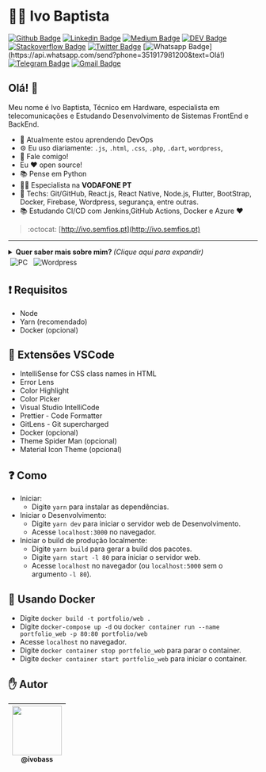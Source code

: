 
# :man_technologist: Ivo Baptista

[![Github Badge](https://img.shields.io/badge/-Github-000?style=flat-square&logo=Github&logoColor=white&link=https://github.com/ivobass)](https://github.com/ivobass)
[![Linkedin Badge](https://img.shields.io/badge/-LinkedIn-blue?style=flat-square&logo=Linkedin&logoColor=white&link=https://www.linkedin.com/in/ivo-baptista-3712144/)](https://www.linkedin.com/in/ivo-baptista-3712144/)
[![Medium Badge](https://img.shields.io/badge/-@ivobass-black?style=flat-square&labelColor=000000&logo=Medium&link=https://medium.com/@ivobaptista)](https://medium.com/@ivobaptista)
[![DEV Badge](https://img.shields.io/badge/-DEV.to-000?style=flat-square&logo=dev.to&logoColor=white&link=https://dev.to/ivobass)](https://dev.to/ivobass)
[![Stackoverflow Badge](https://img.shields.io/badge/-Stackoverflow-4CA143?style=flat-square&logo=Stackoverflow&logoColor=white&link=https://pt.stackoverflow.com/users/198128/ivo-baptista)](https://pt.stackoverflow.com/users/198128/ivo-baptista)
[![Twitter Badge](https://img.shields.io/badge/-Twitter-1ca0f1?style=flat-square&labelColor=1ca0f1&logo=twitter&logoColor=white&link=https://twitter.com/ivobaptista)](https://twitter.com/ivobaptista)
[![Whatsapp Badge](https://img.shields.io/badge/-Whatsapp-4CA143?style=flat-square&labelColor=4CA143&logo=whatsapp&logoColor=white&link=https://api.whatsapp.com/send?phone=351917981200&text=Olá!)](https://api.whatsapp.com/send?phone=351917981200&text=Olá!)
[![Telegram Badge](https://img.shields.io/badge/-Telegram-1ca0f1?style=flat-square&labelColor=1ca0f1&logo=telegram&logoColor=white&link=https://t.me/joinchat/NRZBjhlw97OlMwfo1AlJBw)](https://t.me/joinchat/NRZBjhlw97OlMwfo1AlJBw)
[![Gmail Badge](https://img.shields.io/badge/-Gmail-c14438?style=flat-square&logo=Gmail&logoColor=white&link=mailto:ivobass@gmail.com)](mailto:ivobass@gmail.com)

## Olá! 👋

Meu nome é Ivo Baptista, Técnico em Hardware, especialista em telecomunicações e Estudando Desenvolvimento de Sistemas FrontEnd e BackEnd.

- 🌱 Atualmente estou aprendendo DevOps
- ⚙️ Eu uso diariamente: `.js`, `.html`, `.css`, `.php`,  `.dart`, `wordpress`,
- 💬 Fale comigo!
- Eu :heart: open source!
- :books: Pense em Python
- :office_worker: Especialista na  **VODAFONE PT**
- :blue_heart: Techs: Git/GitHub, React.js, React Native, Node.js, Flutter, BootStrap, Docker, Firebase, Wordpress, segurança, entre outras.
- :books: Estudando CI/CD com Jenkins,GitHub Actions, Docker e Azure :heart:

> :octocat: [http://ivo.semfios.pt](http://ivo.semfios.pt)

---

<details>
  <summary> <b> Quer saber mais sobre mim? </b> <i>(Clique aqui para expandir)</i> </summary>
  <br>

  [![Github Status](https://github-readme-stats.vercel.app/api?username=IVOBASS&show_icons=true&title_color=fff&icon_color=79ff97&text_color=9f9f9f&bg_color=151515)](https://github.com/ivobass/ivobass)

## Algumas tecnologias

<img src="https://github.com/Quadrified/Quadrified/blob/master/assets/svg/dev/languages/js.svg" alt="js" style="vertical-align:top; margin:4px">
<img src="https://github.com/Quadrified/Quadrified/blob/master/assets/svg/dev/languages/html.svg" alt="html" style="vertical-align:top; margin:4px">
<img src="https://github.com/Quadrified/Quadrified/blob/master/assets/svg/dev/languages/python.svg" alt="Python" style="vertical-align:top; margin:4px">
<img src="https://github.com/Quadrified/Quadrified/blob/master/assets/svg/dev/services/azure.svg" alt="azure" style="vertical-align:top; margin:4px">
<img src="https://github.com/Quadrified/Quadrified/blob/master/assets/svg/dev/services/dockerhub.svg" alt="dockerhub" style="vertical-align:top; margin:4px">
<img src="https://github.com/Quadrified/Quadrified/blob/master/assets/svg/dev/services/npm.svg" alt="npm" style="vertical-align:top; margin:4px">
<img src="https://github.com/Quadrified/Quadrified/blob/master/assets/svg/dev/tools/visualstudio_code.svg" alt="vscode" style="vertical-align:top; margin:4px">
<img src="https://github.com/Quadrified/Quadrified/blob/master/assets/svg/dev/services/exchange.svg" alt="Exchange" style="vertical-align:top; margin:4px">
<img src="https://github.com/Quadrified/Quadrified/blob/master/assets/svg/dev/services/office_365.svg" alt="Office_365" style="vertical-align:top; margin:4px">
<img src="https://github.com/Quadrified/Quadrified/blob/master/assets/svg/dev/misc/security.svg" alt="Security" style="vertical-align:top; margin:4px">
<img src="https://github.com/Quadrified/Quadrified/blob/master/assets/svg/dev/misc/ai.svg" alt="AI" style="vertical-align:top; margin:4px">
<img src="https://github.com/Quadrified/Quadrified/blob/master/assets/svg/dev/misc/mobile.svg" alt="mobile_development" style="vertical-align:top; margin:4px">
<img src="https://github.com/Quadrified/Quadrified/blob/master/assets/svg/devices/mac.svg" alt="Mac" style="vertical-align:top; margin:4px"></details>
<img src="https://github.com/Quadrified/Quadrified/blob/master/assets/svg/devices/pc.svg" alt="PC" style="vertical-align:top; margin:4px"></details>
<img src="https://github.com/Quadrified/Quadrified/blob/master/assets/svg/blogs/wordpress.svg" alt="Wordpress" style="vertical-align:top; margin:4px">



## :exclamation: Requisitos

-  Node
-  Yarn (recomendado)
-  Docker (opcional)

## :blue_heart: Extensões VSCode

-  IntelliSense for CSS class names in HTML
-  Error Lens
-  Color Highlight
-  Color Picker
-  Visual Studio IntelliCode
-  Prettier - Code Formatter
-  GitLens - Git supercharged
-  Docker (opcional)
-  Theme Spider Man (opcional)
-  Material Icon Theme (opcional)

## :question: Como

-  Iniciar:
   -  Digite `yarn` para instalar as dependências.
-  Iniciar o Desenvolvimento:
   -  Digite `yarn dev` para iniciar o servidor web de Desenvolvimento.
   -  Acesse `localhost:3000` no navegador.
-  Iniciar o build de produção localmente:
   -  Digite `yarn build` para gerar a build dos pacotes.
   -  Digite `yarn start -l 80` para iniciar o servidor web.
   -  Acesse `localhost` no navegador (ou `localhost:5000` sem o argumento `-l 80`).

## :whale: Usando Docker

-  Digite `docker build -t portfolio/web .`
-  Digite `docker-compose up -d` ou `docker container run --name portfolio_web -p 80:80 portfolio/web`
-  Acesse `localhost` no navegador.
-  Digite `docker container stop portfolio_web` para parar o container.
-  Digite `docker container start portfolio_web` para iniciar o container.

## :hand: Autor

| [<img width=100 src="https://avatars1.githubusercontent.com/u/9615594?s=400&v=4"><br><sub>@ivobass</sub>](https://github.com/ivobass) |
| :----------------------------------------------------------------------------------------------------------------------------: |

